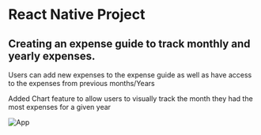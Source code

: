 # React Native Project
## Creating an expense guide to track monthly and yearly expenses.
Users can add new expenses to the expense guide as well as have access to the expenses from previous months/Years

Added Chart feature to allow users to visually track the month they had the most expenses for a given year 

![App](https://user-images.githubusercontent.com/78743525/231011088-92eab72c-a1ef-4d67-8773-520bdbde1977.png)

